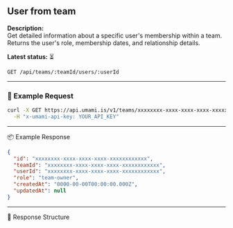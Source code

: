 ## User from team
<!-- testable: false -->
<!-- expectedStatus: 200 -->
**Description:**  
Get detailed information about a specific user's membership within a team.
Returns the user's role, membership dates, and relationship details.

**Latest status:** <!--status-->⏳<!--status-end-->

```
GET /api/teams/:teamId/users/:userId
```

---

### 🔁 Example Request
```bash
curl -X GET https://api.umami.is/v1/teams/xxxxxxxx-xxxx-xxxx-xxxx-xxxxxxxxxxxx/users/yyyyyyyy-yyyy-yyyy-yyyy-yyyyyyyyyyyy \
  -H "x-umami-api-key: YOUR_API_KEY"
```

---

📦 Example Response
```json
{
  "id": "xxxxxxxx-xxxx-xxxx-xxxx-xxxxxxxxxxxx",
  "teamId": "xxxxxxxx-xxxx-xxxx-xxxx-xxxxxxxxxxxx",
  "userId": "xxxxxxxx-xxxx-xxxx-xxxx-xxxxxxxxxxxx",
  "role": "team-owner",
  "createdAt": "0000-00-00T00:00:00.000Z",
  "updatedAt": null
}
```

---

📘 Response Structure
```json

```
